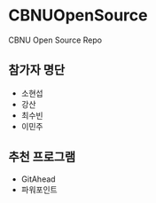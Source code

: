 # CBNUOpenSource
CBNU Open Source Repo

## 참가자 명단
* 소현섭
* 강산
* 최수빈
* 이민주

## 추천 프로그램
* GitAhead
* 파워포인트